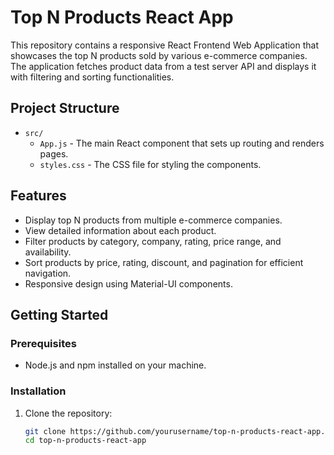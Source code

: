 # Top N Products React App

This repository contains a responsive React Frontend Web Application that showcases the top N products sold by various e-commerce companies. The application fetches product data from a test server API and displays it with filtering and sorting functionalities.

## Project Structure

- `src/`
  - `App.js` - The main React component that sets up routing and renders pages.
  - `styles.css` - The CSS file for styling the components.

## Features

- Display top N products from multiple e-commerce companies.
- View detailed information about each product.
- Filter products by category, company, rating, price range, and availability.
- Sort products by price, rating, discount, and pagination for efficient navigation.
- Responsive design using Material-UI components.

## Getting Started

### Prerequisites

- Node.js and npm installed on your machine.

### Installation

1. Clone the repository:
   ```bash
   git clone https://github.com/yourusername/top-n-products-react-app.git
   cd top-n-products-react-app
